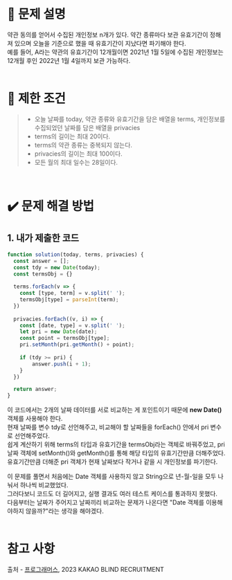 # 📝 문제 설명
약관 동의를 얻어서 수집된 개인정보 n개가 있다. 약간 종류마다 보관 유효기간이 정해져 있으며 오늘을 기준으로 했을 때 유효기간이 지났다면 파기해야 한다.
<br/>예를 들어, A라는 약관의 유효기간이 12개월이면 2021년 1월 5일에 수집된 개인정보는 12개월 후인 2022년 1월 4일까지 보관 가능하다.
<br/><br/>

# 📌 제한 조건
>* 오늘 날짜를 today, 약관 종류와 유효기간을 담은 배열을 terms, 개인정보를 수집되었던 날짜를 담은 배열을 privacies
>* terms의 길이는 최대 20이다.
>* terms의 약관 종류는 중복되지 않는다.
>* privacies의 길이는 최대 100이다.
>* 모든 월의 최대 일수는 28일이다.
<br/>

# ✔️ 문제 해결 방법
## 1. 내가 제출한 코드
```Javascript
function solution(today, terms, privacies) {
  const answer = [];
  const tdy = new Date(today);
  const termsObj = {}
  
  terms.forEach(v => {
    const [type, term] = v.split(' ');
    termsObj[type] = parseInt(term);
  })
  
  privacies.forEach((v, i) => {
    const [date, type] = v.split(' ');
    let pri = new Date(date);
    const point = termsObj[type];
    pri.setMonth(pri.getMonth() + point);
    
    if (tdy >= pri) {
        answer.push(i + 1);
    }
  })

  return answer;
}
```
이 코드에서는 2개의 날짜 데이터를 서로 비교하는 게 포인트이기 때문에 **new Date()** 객체를 사용해야 한다.
<br/>현재 날짜를 변수 tdy로 선언해주고, 비교해야 할 날짜들을 forEach() 안에서 pri 변수로 선언해주었다.
<br/>쉽게 계산하기 위해 terms의 타입과 유효기간을 termsObj라는 객체로 바꿔주었고, pri 날짜 객체에 setMonth()와 getMonth()를 통해 해당 타입의 유효기간만큼 더해주었다.
<br/>유효기간만큼 더해준 pri 객체가 현재 날짜보다 작거나 같을 시 개인정보를 파기한다.

이 문제를 풀면서 처음에는 Date 객체를 사용하지 않고 String으로 년-월-일을 모두 나눠서 하나씩 비교했었다.
<br/>그러다보니 코드도 더 길어지고, 실행 결과도 여러 테스트 케이스를 통과하지 못했다.
<br/>다음부터는 날짜가 주어지고 날짜끼리 비교하는 문제가 나온다면 "Date 객체를 이용해야하지 않을까?"라는 생각을 해야겠다.
<br/><br/>

# 참고 사항
출처 - [프로그래머스](https://school.programmers.co.kr/learn/courses/30/lessons/150370), 2023 KAKAO BLIND RECRUITMENT